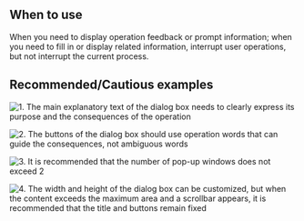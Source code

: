 ## When to use

When you need to display operation feedback or prompt information; when you need to fill in or display related information, interrupt user operations, but not interrupt the current process.

## Recommended/Cautious examples

![1. The main explanatory text of the dialog box needs to clearly express its purpose and the consequences of the operation](01)

![2. The buttons of the dialog box should use operation words that can guide the consequences, not ambiguous words](02)

![3. It is recommended that the number of pop-up windows does not exceed 2](03)

![4. The width and height of the dialog box can be customized, but when the content exceeds the maximum area and a scrollbar appears, it is recommended that the title and buttons remain fixed](04)
